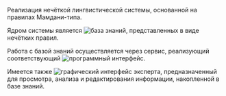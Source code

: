Реализация нечёткой лингвистической системы, основанной на правилах Мамдани-типа.

Ядром системы является ![база знаний](https://pyfrbs.readthedocs.org/en/latest/schema), представленных в виде нечётких правил.

Работа с базой знаний осуществляется через сервис, реализующий соответствующий ![программный интерфейс](https://pyfrbs.readthedocs.org/en/latest/schema).

Имеется также ![графический интерфейс эксперта](https://pyfrbs.readthedocs.org/en/latest/expert), предназначенный для просмотра, анализа и редактирования информации, накопленной в базе знаний.

